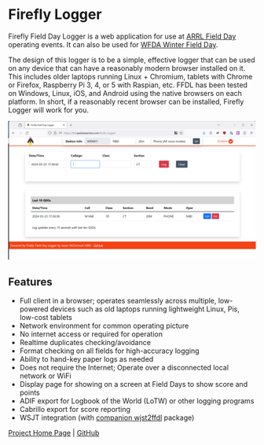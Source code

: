 # Firefly Logger

Firefly Field Day Logger is a web application for use 
at [ARRL Field Day](http://www.arrl.org/field-day) operating events. 
It can also be used for [WFDA Winter Field Day](https://winterfieldday.org/).

The design of this logger is to be a simple, effective logger that 
can be used on any device that can have a reasonably modern browser
installed on it. This includes older laptops running Linux + Chromium,
tablets with Chrome or Firefox, Raspberry Pi 3, 4, or 5 with Raspian, etc.
FFDL has been tested on Windows, Linux, iOS, and Android using the
native browsers on each platform. In short, if a reasonably recent
browser can be installed, Firefly Logger will work for you.

![Main Screent](img/fl-main.png)

## Features
- Full client in a browser; operates seamlessly across multiple, low-powered devices such as old laptops running lightweight Linux, Pis, low-cost tablets
- Network environment for common operating picture
- No internet access or required for operation
- Realtime duplicates checking/avoidance
- Format checking on all fields for high-accuracy logging
- Ability to hand-key paper logs as needed
- Does not require the Internet; Operate over a disconnected local network or WiFi
- Display page for showing on a screen at Field Days to show score and points
- ADIF export for Logbook of the World (LoTW) or other logging programs
- Cabrillo export for score reporting
- WSJT integration (with [companion wjst2ffdl](https://github.com/jxmx/wsjt2ffdl/) package)

[Project Home Page](https://packetwarriors/firefly-logger) | [GitHub](https://github.com/jxmx/firefly-logger)